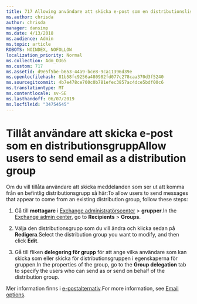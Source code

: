 ```yaml
---
title: 717 Allowing användare att skicka e-post som en distributionslista.
ms.author: chrisda
author: chrisda
manager: dansimp
ms.date: 4/13/2018
ms.audience: Admin
ms.topic: article
ROBOTS: NOINDEX, NOFOLLOW
localization_priority: Normal
ms.collection: Adm_O365
ms.custom: 717
ms.assetid: d9e5f5be-b653-44a9-bce8-9ca11396d39e
ms.openlocfilehash: 81b58fc9256a480982fd077c278caa370d3f5240
ms.sourcegitcommit: 4b7e478ce700c0b781efec3857ac4dce5bdf00c6
ms.translationtype: MT
ms.contentlocale: sv-SE
ms.lasthandoff: 06/07/2019
ms.locfileid: "34754545"
---
```

# <a name="allow-users-to-send-email-as-a-distribution-group"></a><span data-ttu-id="378e9-102">Tillåt användare att skicka e-post som en distributionsgrupp</span><span class="sxs-lookup"><span data-stu-id="378e9-102">Allow users to send email as a distribution group</span></span>

<span data-ttu-id="378e9-103">Om du vill tillåta användare att skicka meddelanden som ser ut att komma från en befintlig distributionsgrupp så här:</span><span class="sxs-lookup"><span data-stu-id="378e9-103">To allow users to send messages that appear to come from an existing distribution group, follow these steps:</span></span>

1. <span data-ttu-id="378e9-104">Gå till **mottagare** i [Exchange administratörscenter](https://outlook.office365.com/ecp/) \> **grupper**.</span><span class="sxs-lookup"><span data-stu-id="378e9-104">In the [Exchange admin center](https://outlook.office365.com/ecp/), go to **Recipients** \> **Groups**.</span></span>

2. <span data-ttu-id="378e9-105">Välja den distributionsgrupp som du vill ändra och klicka sedan på **Redigera**.</span><span class="sxs-lookup"><span data-stu-id="378e9-105">Select the distribution group you want to modify, and then click **Edit**.</span></span>

3. <span data-ttu-id="378e9-106">Gå till fliken **delegering för grupp** för att ange vilka användare som kan skicka som eller skicka för distributionsgruppen i egenskaperna för gruppen.</span><span class="sxs-lookup"><span data-stu-id="378e9-106">In the properties of the group, go to the **Group delegation** tab to specify the users who can send as or send on behalf of the distribution group.</span></span>

<span data-ttu-id="378e9-107">Mer information finns i [e-postalternativ](https://technet.microsoft.com/library/bb124513.aspx#groupdelegation).</span><span class="sxs-lookup"><span data-stu-id="378e9-107">For more information, see [Email options](https://technet.microsoft.com/library/bb124513.aspx#groupdelegation).</span></span>
